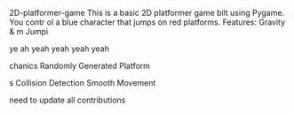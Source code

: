
     


 2D-platformer-game
This is a basic 2D platformer game 
bilt using Pygame. You contr
ol a blue 
character that jumps on red platforms.
Features: Gravity &amp;
m
Jumpi


ye ah yeah yeah yeah yeah

chanics Randomly Generated Platform




s Collision Detection  Smooth Movement





need  to update all contributions 



 